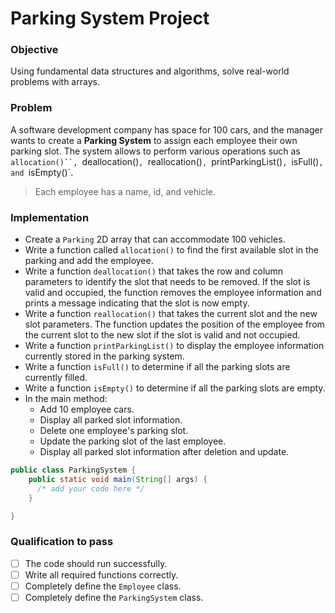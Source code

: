 # Parking System Project

### Objective
Using fundamental data structures and algorithms, solve real-world problems with arrays.

### Problem
A software development company has space for 100 cars, and the manager wants to create a **Parking System** to assign each employee their own parking slot. The system allows to perform various operations such as `allocation()``, `deallocation()`, `reallocation()`, `printParkingList()`, `isFull()`, and `isEmpty()`.

> Each employee has a name, id, and vehicle.   
 
  

### Implementation
- Create a `Parking` 2D array that can accommodate 100 vehicles.
- Write a function called `allocation()` to find the first available slot in the parking and add the employee.
- Write a function `deallocation()` that takes the row and column parameters to identify the slot that needs to be removed. If the slot is valid and occupied, the function removes the employee information and prints a message indicating that the slot is now empty.
- Write a function `reallocation()` that takes the current slot and the new slot parameters. The function updates the position of the employee from the current slot to the new slot if the slot is valid and not occupied.
- Write a function `printParkingList()` to display the employee information currently stored in the parking system. 
- Write a function `isFull()` to determine if all the parking slots are currently filled.
- Write a function `isEmpty()` to determine if all the parking slots are empty.
- In the main method:
  - Add 10 employee cars.
  - Display all parked slot information.
  - Delete one employee's parking slot.
  - Update the parking slot of the last employee.
  - Display all parked slot information after deletion and update.

``` java
public class ParkingSystem {
    public static void main(String[] args) {
      /* add your code here */
    }

}
```
### Qualification to pass
- [ ] The code should run successfully.
- [ ] Write all required functions correctly.
- [ ] Completely define the `Employee` class.
- [ ] Completely define  the `ParkingSystem` class.
